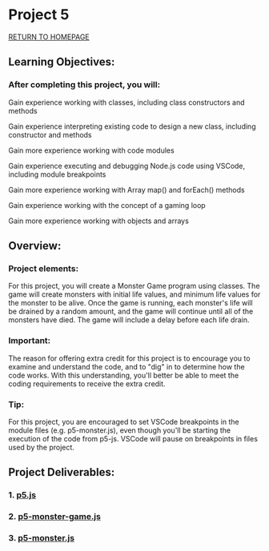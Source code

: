 # Project 5

[RETURN TO HOMEPAGE](https://sierrabakerr.github.io/)


## Learning Objectives:

### After completing this project, you will:

Gain experience working with classes, including class constructors and methods

Gain experience interpreting existing code to design a new class, including constructor and methods

Gain more experience working with code modules

Gain experience executing and debugging Node.js code using VSCode, including module breakpoints

Gain more experience working with Array map() and forEach() methods

Gain experience working with the concept of a gaming loop

Gain more experience working with objects and arrays


## Overview:

### Project elements:

For this project, you will create a Monster Game program using classes. The game will create monsters with initial life values, and minimum life values for the monster to be alive. Once the game is running, each monster's life will be drained by a random amount, and the game will continue until all of the monsters have died. The game will include a delay before each life drain.

### Important: 
The reason for offering extra credit for this project is to encourage you to examine and understand the code, and to "dig" in to determine how the code works. With this understanding, you'll better be able to meet the coding requirements to receive the extra credit.

### Tip: 
For this project, you are encouraged to set VSCode breakpoints in the module files (e.g. p5-monster.js), even though you'll be starting the execution of the code from p5-js. VSCode will pause on breakpoints in files used by the project.


## Project Deliverables:

### 1. [p5.js](p5.js)

### 2. [p5-monster-game.js](p5-monster-game.js)

### 3. [p5-monster.js](p5-monster.js)




